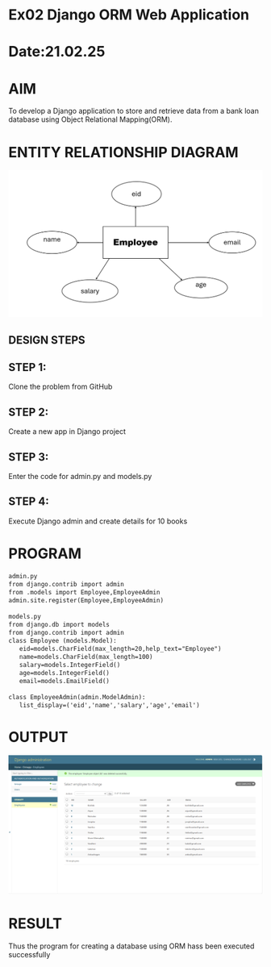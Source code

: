 # Ex02 Django ORM Web Application
# Date:21.02.25
# AIM
To develop a Django application to store and retrieve data from a bank loan database using Object Relational Mapping(ORM).

# ENTITY RELATIONSHIP DIAGRAM
 ![alt text](<Screenshot 2025-03-21 154944.png>)

## DESIGN STEPS
## STEP 1:
Clone the problem from GitHub

## STEP 2:
Create a new app in Django project

## STEP 3:
Enter the code for admin.py and models.py

## STEP 4:
Execute Django admin and create details for 10 books

# PROGRAM
 ```
 admin.py
from django.contrib import admin
from .models import Employee,EmployeeAdmin
admin.site.register(Employee,EmployeeAdmin)

models.py
from django.db import models
from django.contrib import admin
class Employee (models.Model):
    eid=models.CharField(max_length=20,help_text="Employee")
    name=models.CharField(max_length=100)
    salary=models.IntegerField()
    age=models.IntegerField()
    email=models.EmailField()

class EmployeeAdmin(admin.ModelAdmin):
    list_display=('eid','name','salary','age','email')

 ```
# OUTPUT
![alt text](<Screenshot 2025-03-21 153144.png>)

# RESULT
Thus the program for creating a database using ORM hass been executed successfully
